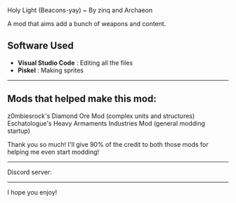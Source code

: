 Holy Light (Beacons-yay) ~ By zinq and Archaeon

A mod that aims add a bunch of weapons and content.
## Software Used
- **Visual Studio Code** : Editing all the files
- **Piskel** : Making sprites

---

## Mods that helped make this mod:

z0mbiesrock's Diamond Ore Mod (complex units and structures)
Eschatologue's Heavy Armaments Industries Mod (general modding startup)

Thank you so much! I'll give 90% of the credit to both those mods for helping me even start modding!

---

Discord server: 

---

I hope you enjoy! 

